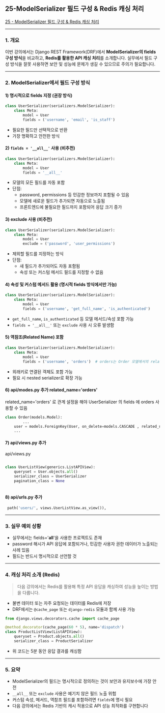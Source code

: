 
## 25-ModelSerializer 필드 구성 & Redis 캐싱 처리



[25 - ModelSerializer 필드 구성 & Redis 캐싱 처리](https://youtu.be/NgUARZNOuTY?list=PL-2EBeDYMIbTLulc9FSoAXhbmXpLq2l5t)



---

### 1. 개요

이번 강의에서는 Django REST Framework(DRF)에서 **ModelSerializer의 fields 구성 방식**을 비교하고, **Redis를 활용한 API 캐싱 처리**를 소개합니다. 실무에서 필드 구성 방식을 잘못 사용하면 보안 및 성능에 문제가 생길 수 있으므로 주의가 필요합니다.

---

### 2. ModelSerializer에서 필드 구성 방식

#### 1) 명시적으로 fields 지정 (권장 방식)

```python
class UserSerializer(serializers.ModelSerializer):
    class Meta:
        model = User
        fields = ('username', 'email', 'is_staff')
```

- 필요한 필드만 선택적으로 반환
- 가장 명확하고 안전한 방식

#### 2) `fields = '__all__'` 사용 (비추천)

```python
class UserSerializer(serializers.ModelSerializer):
    class Meta:
        model = User
        fields = '__all__'
```

- 모델의 모든 필드를 자동 포함
- 단점:
  - password, permissions 등 민감한 정보까지 포함될 수 있음
  - 모델에 새로운 필드가 추가되면 자동으로 노출됨
  - 프론트엔드에 불필요한 필드까지 포함되어 응답 크기 증가

#### 3) exclude 사용 (비추천)

```python
class UserSerializer(serializers.ModelSerializer):
    class Meta:
        model = User
        exclude = ('password', 'user_permissions')
```

- 제외할 필드를 지정하는 방식
- 단점:
  - 새 필드가 추가되어도 자동 포함됨
  - 속성 또는 커스텀 메서드 필드를 지정할 수 없음


#### 4) 속성 및 커스텀 메서드 활용 (명시적 fields 방식에서만 가능)

```python
class UserSerializer(serializers.ModelSerializer):
    class Meta:
        model = User
        fields = ('username', 'get_full_name', 'is_authenticated')
```

- `get_full_name`, `is_authenticated` 등 모델 메서드/속성 포함 가능
- `fields = '__all__'` 또는 `exclude` 사용 시 오류 발생함



#### 5) 역참조(Related Name) 포함

```python
class UserSerializer(serializers.ModelSerializer):
    class Meta:
        model = User
        fields = ('username', 'orders')  # orders는 Order 모델에서의 related_name
```

- 외래키로 연결된 객체도 포함 가능
- 필요 시 nested serializer로 확장 가능


####  6) api/modes.py  추가 related_name='orders'

related_name='orders'  로 관계 설정을 해야  UserSerializer 의  fields 에 orders 사용할 수 있음


```python
class Order(models.Model):
		...
	user = models.ForeignKey(User, on_delete=models.CASCADE , related_name='orders')
	...
```


#### 7) api/views.py  추가

api/views.py

```python

class UserListView(generics.ListAPIView):
    queryset = User.objects.all()
    serializer_class = UserSerializer
    pagination_class = None
    
```


#### 8) api/urls.py 추가

```python
 path('users/', views.UserListView.as_view()),
```





---

### 3. 실무 예외 상황

- 실무에서는 fields='**all**'을 사용한 프로젝트도 존재
- password 해시가 API 응답에 포함되거나, 민감한 사용자 권한 데이터가 노출되는 사례 있음
- 필드는 반드시 명시적으로 선언할 것



---

### 4. 캐싱 처리 소개 (Redis)

> 다음 강의에서는 Redis를 활용해 특정 API 응답을 캐싱하여 성능을 높이는 방법을 다룹니다.

- 불변 데이터 또는 자주 요청되는 데이터를 Redis에 저장
- DRF에서는 `@cache_page` 또는 `django-redis` 모듈과 함께 사용 가능

```python
from django.views.decorators.cache import cache_page

@method_decorator(cache_page(60 * 5), name='dispatch')
class ProductListView(ListAPIView):
    queryset = Product.objects.all()
    serializer_class = ProductSerializer
```

- 위 코드는 5분 동안 응답 결과를 캐싱함


---

### 5. 요약

- ModelSerializer의 필드는 명시적으로 정의하는 것이 보안과 유지보수에 가장 안전
- `__all__` 또는 `exclude` 사용은 예기치 않은 필드 노출 위험
- 커스텀 속성, 메서드, 역참조 필드를 포함하려면 `fields`에 명시 필요
- 다음 강의에서는 Redis 기반의 캐시 적용으로 API 성능 최적화를 구현합니다

